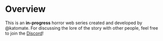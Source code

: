 # Overview
This is an **in-progress** horror web series created and developed by @katomate.
For discussing the lore of the story with other people, feel free to join the [Discord](https://discord.gg/zRQTgrPjzz)!
